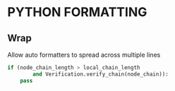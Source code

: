 # PYTHON FORMATTING

## Wrap

Allow auto formatters to spread across multiple lines

```python
if (node_chain_length > local_chain_length
        and Verification.verify_chain(node_chain)):
    pass
```

